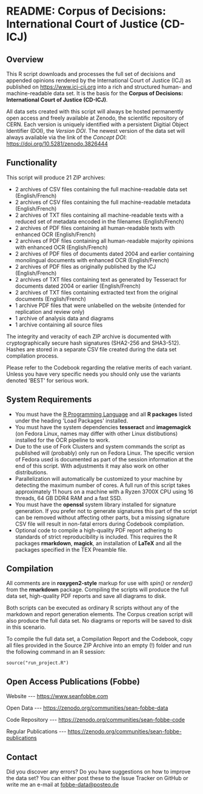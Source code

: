# README: Corpus of Decisions: International Court of Justice (CD-ICJ)

## Overview

 This R script downloads and processes the full set of decisions and appended opinions rendered by the International Court of Justice (ICJ) as published on <https://www.icj-cij.org> into a rich and structured human- and machine-readable data set. It is the basis for the **Corpus of Decisions: International Court of Justice (CD-ICJ)**.

All data sets created with this script will always be hosted permanently open access and freely available at Zenodo, the scientific repository of CERN. Each version is uniquely identified with a persistent Digitial Object Identifier (DOI), the *Version DOI*. The newest version of the data set will always available via the link of the *Concept DOI*: <https://doi.org/10.5281/zenodo.3826444>




## Functionality
 
 This script will produce 21 ZIP archives:

- 2 archives of CSV files containing the full machine-readable data set (English/French)
- 2 archives of CSV files containing the full machine-readable metadata (English/French)
- 2 archives of TXT files containing all machine-readable texts with a reduced set of metadata  encoded in the filenames (English/French)
- 2 archives of PDF files containing all human-readable texts with enhanced OCR (English/French)
- 2 archives of PDF files containing all human-readable majority opinions with enhanced OCR (English/French)
- 2 archives of PDF files of documents dated 2004 and earlier containing monolingual documents with enhanced OCR (English/French)
- 2 archives of PDF files as originally published by the ICJ (English/French)
- 2 archives of TXT files containing text as generated by Tesseract for documents dated 2004 or earlier (English/French)
- 2 archives of TXT files containing extracted text from the original documents (English/French)
- 1 archive PDF files that were unlabelled on the website (intended for replication and review only)
- 1 archive of analysis data and diagrams
- 1 archive containing all source files

 The integrity and veracity of each ZIP archive is documented with cryptographically secure hash signatures (SHA2-256 and SHA3-512). Hashes are stored in a separate CSV file created during the data set compilation process.
 
 Please refer to the Codebook regarding the relative merits of each variant. Unless you have very specific needs you should only use the variants denoted 'BEST' for serious work.
 


## System Requirements

- You must have the [R Programming Language](https://www.r-project.org/) and all **R packages** listed under the heading 'Load Packages' installed.
- You must have the system dependencies **tesseract** and **imagemagick** (on Fedora Linux, names may differ with other Linux distibutions) installed for the OCR pipeline to work.
- Due to the use of Fork Clusters and system commands the script as published will (probably) only run on Fedora Linux. The specific version of Fedora used is documented as part of the session information at the end of this script. With adjustments it may also work on other distributions. 
- Parallelization will automatically be customized to your machine by detecting the maximum number of cores. A full run of this script takes approximately 11 hours on a machine with a Ryzen 3700X CPU using 16 threads, 64 GB DDR4 RAM and a fast SSD.
 - You must have the **openssl** system library installed for signature generation. If you prefer not to generate signatures this part of the script can be removed without affecting other parts, but a missing signature CSV file will result in non-fatal errors during Codebook compilation.
- Optional code to compile a high-quality PDF report adhering to standards of strict reproducibility is included. This requires the R packages **rmarkdown**, **magick**, an installation of **LaTeX** and all the packages specified in the TEX Preamble file.





## Compilation

All comments are in **roxygen2-style** markup for use with *spin()* or *render()* from the **rmarkdown** package. Compiling the scripts will produce the full data set, high-quality PDF reports and save all diagrams to disk. 

Both scripts can be executed as ordinary R scripts without any of the markdown and report generation elements. The Corpus creation script will also produce the full data set. No diagrams or reports will be saved to disk in this scenario.

To compile the full data set, a Compilation Report and the Codebook, copy all files provided in the Source ZIP Archive into an empty (!) folder and run the following command in an R session:


```
source("run_project.R")
```


## Open Access Publications (Fobbe)

Website --- https://www.seanfobbe.com

Open Data --- https://zenodo.org/communities/sean-fobbe-data

Code Repository --- https://zenodo.org/communities/sean-fobbe-code

Regular Publications --- https://zenodo.org/communities/sean-fobbe-publications

 

## Contact

Did you discover any errors? Do you have suggestions on how to improve the data set? You can either post these to the Issue Tracker on GitHub or write me an e-mail at [fobbe-data@posteo.de](mailto:fobbe-data@posteo.de)
